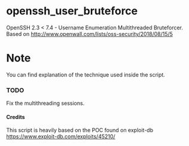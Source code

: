 # openssh_user_bruteforce
OpenSSH 2.3 &lt; 7.4 - Username Enumeration Multithreaded Bruteforcer. Based on http://www.openwall.com/lists/oss-security/2018/08/15/5

# Note
You can find explanation of the technique used inside the script.

### TODO
Fix the multithreading sessions.

#### Credits
This script is heavily based on the POC found on exploit-db https://www.exploit-db.com/exploits/45210/
